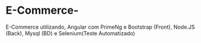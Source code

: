 # E-Commerce-
E-Commerce utilizando, Angular com PrimeNg e Bootstrap (Front), Node.JS (Back), Mysql (BD) e Selenium(Teste Automatizado)
